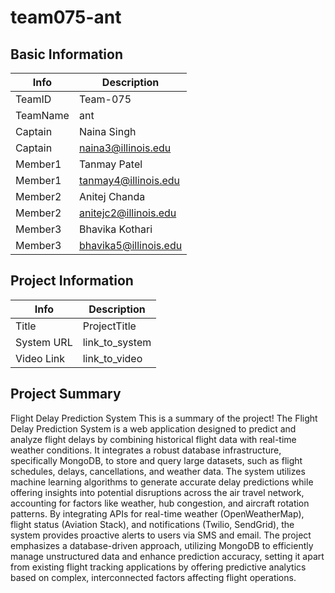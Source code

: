 # team075-ant

## Basic Information

|   Info      |        Description     |
| ----------- | ---------------------- |
| TeamID      |        Team-075        |
| TeamName    |          ant           |
| Captain     |       Naina Singh      |
| Captain     |   naina3@illinois.edu  |
| Member1     |     Tanmay Patel       |
| Member1     |  tanmay4@illinois.edu  |
| Member2     |      Anitej Chanda     |
| Member2     |  anitejc2@illinois.edu |
| Member3     |     Bhavika Kothari    |
| Member3     |  bhavika5@illinois.edu |

## Project Information

|   Info      |        Description     |
| ----------- | ---------------------- |
|  Title      |       ProjectTitle     |
| System URL  |      link_to_system    |
| Video Link  |      link_to_video     |

## Project Summary
Flight Delay Prediction System
This is a summary of the project!
The Flight Delay Prediction System is a web application designed to predict and analyze flight delays by combining historical flight data with real-time weather conditions. It integrates a robust database infrastructure, specifically MongoDB, to store and query large datasets, such as flight schedules, delays, cancellations, and weather data. The system utilizes machine learning algorithms to generate accurate delay predictions while offering insights into potential disruptions across the air travel network, accounting for factors like weather, hub congestion, and aircraft rotation patterns.
By integrating APIs for real-time weather (OpenWeatherMap), flight status (Aviation Stack), and notifications (Twilio, SendGrid), the system provides proactive alerts to users via SMS and email. The project emphasizes a database-driven approach, utilizing MongoDB to efficiently manage unstructured data and enhance prediction accuracy, setting it apart from existing flight tracking applications by offering predictive analytics based on complex, interconnected factors affecting flight operations.
